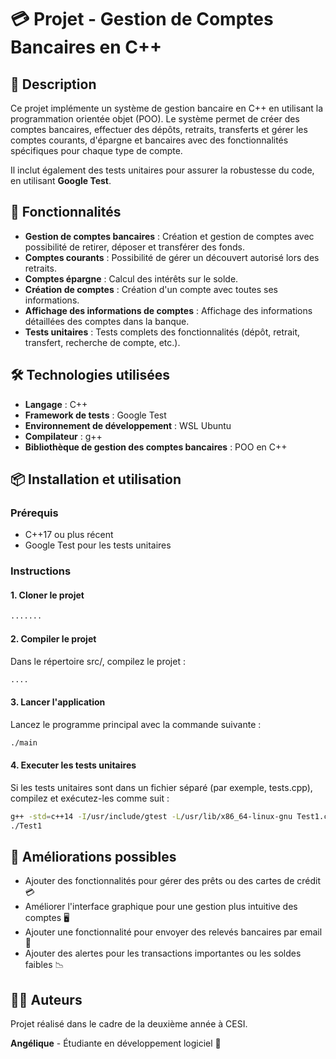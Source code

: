 # 💳 Projet - Gestion de Comptes Bancaires en C++

## 📖 Description

Ce projet implémente un système de gestion bancaire en C++ en utilisant la programmation orientée objet (POO). Le système permet de créer des comptes bancaires, effectuer des dépôts, retraits, transferts et gérer les comptes courants, d'épargne et bancaires avec des fonctionnalités spécifiques pour chaque type de compte.

Il inclut également des tests unitaires pour assurer la robustesse du code, en utilisant **Google Test**.

## 🚀 Fonctionnalités

- **Gestion de comptes bancaires** : Création et gestion de comptes avec possibilité de retirer, déposer et transférer des fonds.
- **Comptes courants** : Possibilité de gérer un découvert autorisé lors des retraits.
- **Comptes épargne** : Calcul des intérêts sur le solde.
- **Création de comptes** : Création d'un compte avec toutes ses informations.
- **Affichage des informations de comptes** : Affichage des informations détaillées des comptes dans la banque.
- **Tests unitaires** : Tests complets des fonctionnalités (dépôt, retrait, transfert, recherche de compte, etc.).

## 🛠 Technologies utilisées

- **Langage** : C++
- **Framework de tests** : Google Test
- **Environnement de développement** : WSL Ubuntu
- **Compilateur** : g++
- **Bibliothèque de gestion des comptes bancaires** : POO en C++

## 📦 Installation et utilisation

### Prérequis

- C++17 ou plus récent
- Google Test pour les tests unitaires

### Instructions

#### 1. Cloner le projet

```bash
.......
```
#### 2. Compiler le projet
Dans le répertoire src/, compilez le projet :
```bash
....
```
#### 3. Lancer l'application
Lancez le programme principal avec la commande suivante :
```bash
./main
```
#### 4. Executer les tests unitaires
Si les tests unitaires sont dans un fichier séparé (par exemple, tests.cpp), compilez et exécutez-les comme suit :
```bash
g++ -std=c++14 -I/usr/include/gtest -L/usr/lib/x86_64-linux-gnu Test1.cpp CompteBancaire.cpp CompteEpargne.cpp CompteCourant.cpp Banque.cpp -lgtest -lgtest_main -pthread -o Test1
./Test1
```
## 🚧 Améliorations possibles

- Ajouter des fonctionnalités pour gérer des prêts ou des cartes de crédit 💳
- Améliorer l'interface graphique pour une gestion plus intuitive des comptes 🖥️
- Ajouter une fonctionnalité pour envoyer des relevés bancaires par email 📧
- Ajouter des alertes pour les transactions importantes ou les soldes faibles 📉

## 👨‍💻 Auteurs

Projet réalisé dans le cadre de la deuxième année à CESI.

**Angélique** - Étudiante en développement logiciel 💼
